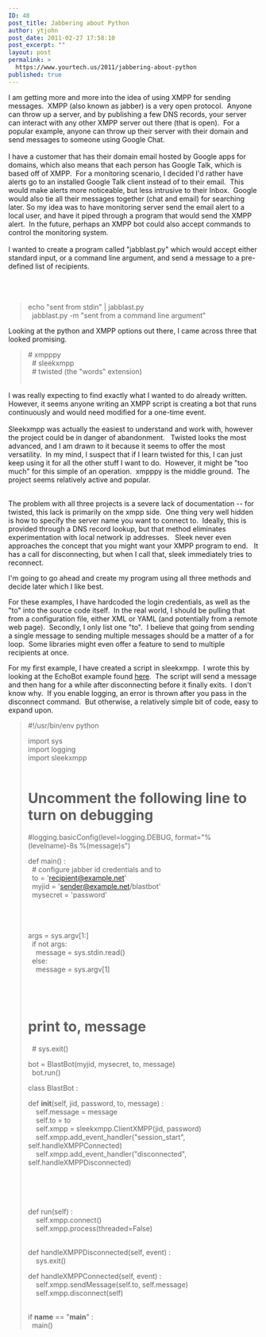```yaml
---
ID: 48
post_title: Jabbering about Python
author: ytjohn
post_date: 2011-02-27 17:58:10
post_excerpt: ""
layout: post
permalink: >
  https://www.yourtech.us/2011/jabbering-about-python
published: true
---
```

I am getting more and more into the idea of using XMPP for sending
messages.  XMPP (also known as jabber) is a very open protocol.  Anyone
can throw up a server, and by publishing a few DNS records, your server
can interact with any other XMPP server out there (that is open).  For a
popular example, anyone can throw up their server with their domain and
send messages to someone using Google Chat.<br />
<br />
I have a customer that has their domain email hosted by Google apps for
domains, which also means that each person has Google Talk, which is
based off of XMPP.  For a monitoring scenario, I decided I'd rather have
alerts go to an installed Google Talk client instead of to their email. 
This would make alerts more noticeable, but less intrusive to their
Inbox.  Google would also tie all their messages together (chat and
email) for searching later. So my idea was to have monitoring server
send the email alert to a local user, and have it piped through a
program that would send the XMPP alert.  In the future, perhaps an XMPP
bot could also accept commands to control the monitoring system.<br />
<br />
I wanted to create a program called "jabblast.py" which would accept
either standard input, or a command line argument, and send a message to
a pre-defined list of recipients.  </br></br></br></br>

<blockquote>
echo "sent from stdin" | jabblast.py<br />
  jabblast.py -m "sent from a command line argument"</br>
</blockquote>

Looking at the python and XMPP options out there, I came across three
that looked promising. 

<blockquote>
# xmpppy<br />
  # sleekxmpp<br />
  # twisted (the "words" extension)</br></br>
</blockquote>

I was really expecting to find exactly what I wanted to do already
written.  However, it seems anyone writing an XMPP script is creating a
bot that runs continuously and would need modified for a one-time
event.<br />
<br />
Sleekxmpp was actually the easiest to understand and work with, however
the project could be in danger of abandonment.   Twisted looks the most
advanced, and I am drawn to it because it seems to offer the most
versatility.  In my mind, I suspect that if I learn twisted for this, I
can just keep using it for all the other stuff I want to do.  However,
it might be "too much" for this simple of an operation.  xmpppy is the
middle ground.  The project seems relatively active and popular.    </br></br>

The problem with all three projects is a severe lack of documentation --
for twisted, this lack is primarily on the xmpp side.  One thing very
well hidden is how to specify the server name you want to connect to. 
Ideally, this is provided through a DNS record lookup, but that method
eliminates experimentation with local network ip addresses.   Sleek
never even approaches the concept that you might want your XMPP program
to end.   It has a call for disconnecting, but when I call that, sleek
immediately tries to reconnect.

I'm going to go ahead and create my program using all three methods and
decide later which I like best.

For these examples, I have hardcoded the login credentials, as well as
the "to" into the source code itself.  In the real world, I should be
pulling that from a configuration file, either XML or YAML (and
potentially from a remote web page).  Secondly, I only list one "to".  I
believe that going from sending a single message to sending multiple
messages should be a matter of a for loop.  Some libraries might even
offer a feature to send to multiple recipients at once.

For my first example, I have created a script in sleekxmpp.  I wrote
this by looking at the EchoBot example found <a href="https://github.com/remko/xmpp-tdg/tree/master/code/EchoBot">here</a>.  The script will
send a message and then hang for a while after disconnecting before it
finally exits.  I don't know why.  If you enable logging, an error is
thrown after you pass in the disconnect command.  But otherwise, a
relatively simple bit of code, easy to expand upon.

<blockquote>
#!/usr/bin/env python  

import sys<br />
import logging<br />
import sleekxmpp  </br></br>

# Uncomment the following line to turn on debugging<br />
#logging.basicConfig(level=logging.DEBUG, format="%(levelname)-8s
%(message)s")  </br>

def main() : <br />
  # configure jabber id credentials and to<br />
  to = 'recipient@example.net'<br />
  myjid = 'sender@example.net/blastbot'<br />
  mysecret = 'password'  </br></br></br></br>

args = sys.argv[1:]<br />
  if not args:<br />
    message = sys.stdin.read()<br />
  else:<br />
    message = sys.argv[1]  </br></br></br></br>

# print to, message<br />
  # sys.exit()  </br>

bot = BlastBot(myjid, mysecret, to, message)<br />
  bot.run()   </br>

class BlastBot :   

def __init__(self, jid, password, to, message) : <br />
    self.message = message<br />
    self.to = to<br />
    self.xmpp = sleekxmpp.ClientXMPP(jid, password) <br />
    self.xmpp.add_event_handler("session_start",
self.handleXMPPConnected)<br />
    self.xmpp.add_event_handler("disconnected",
self.handleXMPPDisconnected)  </br></br></br></br></br>

def run(self) :<br />
    self.xmpp.connect() <br />
    self.xmpp.process(threaded=False)   </br></br>

def handleXMPPDisconnected(self, event) :<br />
    sys.exit()  </br>

def handleXMPPConnected(self, event) :<br />
    self.xmpp.sendMessage(self.to, self.message)<br />
    self.xmpp.disconnect(self)  </br></br>

if __name__ == "__main__" :<br />
  main()</br>
</blockquote>